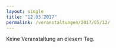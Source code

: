 ```yaml
---
layout: single
title: "12.05.2017"
permalink: /veranstaltungen/2017/05/12/
---
```


Keine Veranstaltung an diesem Tag.
